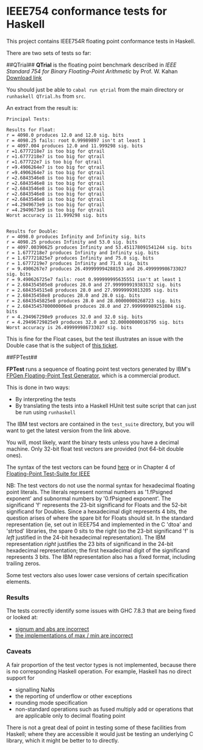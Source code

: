 # IEEE754 conformance tests for Haskell

This project contains IEEE754R floating point conformance tests in Haskell.

There are two sets of tests so far:

##QTrial##
**QTrial** is the floating point benchmark described in *IEEE Standard 754 for Binary Floating-Point Arithmetic* by Prof. W. Kahan [Download link](http://www.eecs.berkeley.edu/~wkahan/ieee754status/IEEE754.PDF)

You should just be able to `cabal run qtrial` from the main directory or `runhaskell QTrial.hs` from `src`.

An extract from the result is:


```
Principal Tests:

Results for Float:
r = 4098.0 produces 12.0 and 12.0 sig. bits
r = 4098.25 fails: root 0.99989897 isn't at least 1
r = 4097.004 produces 12.0 and 11.999298 sig. bits
r =1.6777218e7 is too big for qtrail
r =1.6777218e7 is too big for qtrail
r =1.677722e7 is too big for qtrail
r =9.4906264e7 is too big for qtrail
r =9.4906264e7 is too big for qtrail
r =2.6843546e8 is too big for qtrail
r =2.6843546e8 is too big for qtrail
r =2.6843546e8 is too big for qtrail
r =2.6843546e8 is too big for qtrail
r =2.6843546e8 is too big for qtrail
r =4.2949673e9 is too big for qtrail
r =4.2949673e9 is too big for qtrail
Worst accuracy is 11.999298 sig. bits


Results for Double:
r = 4098.0 produces Infinity and Infinity sig. bits
r = 4098.25 produces Infinity and 53.0 sig. bits
r = 4097.00390625 produces Infinity and 53.451178091541244 sig. bits
r = 1.6777218e7 produces Infinity and Infinity sig. bits
r = 1.677721825e7 produces Infinity and 75.0 sig. bits
r = 1.6777219e7 produces Infinity and 71.0 sig. bits
r = 9.4906267e7 produces 26.499999994288153 and 26.499999986733027 sig. bits
r = 9.490626725e7 fails: root 0.999999995635551 isn't at least 1
r = 2.684354505e8 produces 28.0 and 27.999999919383132 sig. bits
r = 2.684354515e8 produces 28.0 and 27.99999993013205 sig. bits
r = 2.68435458e8 produces 28.0 and 28.0 sig. bits
r = 2.6843545825e8 produces 28.0 and 28.00000000268723 sig. bits
r = 2.6843545700000006e8 produces 28.0 and 27.999999989251084 sig. bits
r = 4.294967298e9 produces 32.0 and 32.0 sig. bits
r = 4.29496729825e9 produces 32.0 and 32.00000000016795 sig. bits
Worst accuracy is 26.499999986733027 sig. bits
```

This is fine for the Float cases, but the test illustrates an issue with the Double case
that is the subject of [this ticket](https://ghc.haskell.org/trac/ghc/ticket/9534).

##FPTest##

**FPTest** runs a sequence of floating point test vectors generated by
IBM's [FPGen Floating-Point Test Generator](https://www.research.ibm.com/haifa/projects/verification/fpgen/), which
is a commercial product.

This is done in two ways:

* By interpreting the tests
* By translating the tests into a Haskell HUnit test suite script that can just be run using `runhaskell`

The IBM test vectors are contained in the `test_suite` directory,
but you will want to get the latest version from the link above.

You will, most likely, want the binary tests unless you have a decimal machine.
Only 32-bit float test vectors are provided (not 64-bit double ones).

The syntax of the test vectors can be found [here](https://www.research.ibm.com/haifa/projects/verification/fpgen/syntax.txt) or in Chapter 4 of [Floating-Point Test-Suite for IEEE](https://www.research.ibm.com/haifa/projects/verification/fpgen/papers/ieee-test-suite-v2.pdf)

NB: The test vectors do not use the normal syntax for hexadecimal floating point literals.  The literals represent normal numbers
as '1.fPsigned exponent' and subnormal numbers by '0.fPsigned exponent'. The significand 'f' represents the 23-bit significand
for Floats and the 52-bit significand for Doubles.  Since a hexadecimal digit represents 4 bits, the question arises of where
the spare bit for Floats should sit.  In the standard representation (ie, set out in IEEE754 and implemented in the C 'dtoa'
and  'strtod' libraries, the spare 0 sits to the right (so the 23-bit significand 'f' is *left* justified in the 24-bit
hexadecimal representation).  The IBM representation *right* justifies the 23 bits of significand in the 24-bit hexadecimal
representation; the first hexadecimal digit of the significand represents 3 bits.
The IBM representation also has a fixed format, including trailing zeros.

Some test vectors also uses lower case versions of certain specification elements.

### Results ###

The tests correctly identify some issues with GHC 7.8.3 that are being fixed or looked at:
* [signum and abs are incorrect](https://ghc.haskell.org/trac/ghc/ticket/7858)
* [the implementations of max / min are incorrect](https://ghc.haskell.org/trac/ghc/ticket/9530) 

### Caveats ###

A fair proportion of the test vector types is not implemented,
because there is no corresponding Haskell operation.  For example,
Haskell has no direct support for

* signalling NaNs
* the reporting of underflow or other exceptions
* rounding mode specification
* non-standard operations such as fused multiply add or operations that are applicable only to decimal floating point

There is not a great deal of point in testing some of these facilities from Haskell; where they are
accessible it would just be testing an underlying C library, which it might be better to
to directly.

